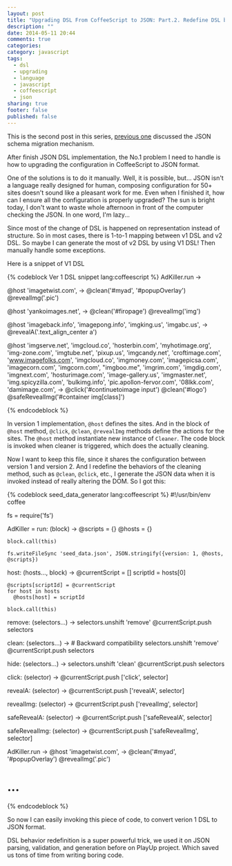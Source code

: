 ```yaml
---
layout: post
title: "Upgrading DSL From CoffeeScript to JSON: Part.2. Redefine DSL behavior"
description: ""
date: 2014-05-11 20:44
comments: true
categories: 
category: javascript
tags: 
  - dsl
  - upgrading
  - language
  - javascript
  - coffeescript
  - json
sharing: true
footer: false
published: false
---
```


This is the second post in this series, [previous one](/blog/2014/05/11/upgrade-dsl-from-coffeescript-to-json-part-1-migrator) discussed the JSON schema migration mechanism.

After finish JSON DSL implementation, the No.1 problem I need to handle is how to upgrading the configuration in CoffeeScript to JSON format.

One of the solutions is to do it manually. Well, it is possible, but... JSON isn't a language really designed for human, composing configuration for 50+ sites doesn't sound like a pleasant work for me. Even when I finished it, how can I ensure all the configuration is properly upgraded? The sun is bright today, I don't want to waste whole afternoon in front of the computer checking the JSON. In one word, I'm lazy...

Since most of the change of DSL is happened on representation instead of structure. So in most cases, there is 1-to-1 mapping between v1 DSL and v2 DSL. So maybe I can generate the most of v2 DSL by using V1 DSL! Then manually handle some exceptions.

Here is a snippet of V1 DSL

{% codeblock Ver 1 DSL snippet lang:coffeescript %}
AdKiller.run -> 

  @host 'imagetwist.com', ->
    @clean('#myad', '#popupOverlay')
    @revealImg('.pic')

  @host 'yankoimages.net', ->
    @clean('#firopage')
    @revealImg('img')

  @host 'imageback.info', 'imagepong.info', 'imgking.us', 'imgabc.us', ->
    @revealA('.text_align_center a')

  @host 'imgserve.net',
    'imgcloud.co',
    'hosterbin.com',
    'myhotimage.org',
    'img-zone.com',
    'imgtube.net',
    'pixup.us',
    'imgcandy.net',
    'croftimage.com',
    'www.imagefolks.com',
    'imgcloud.co',
    'imgmoney.com',
    'imagepicsa.com',
    'imagecorn.com',
    'imgcorn.com',
    "imgboo.me",
    'imgrim.com',
    'imgdig.com',
    'imgnext.com',
    'hosturimage.com',
    'image-gallery.us',
    'imgmaster.net',
    'img.spicyzilla.com',
    'bulkimg.info',
    'pic.apollon-fervor.com',
    '08lkk.com',
    'damimage.com',
    ->
      @click('#continuetoimage input')
      @clean('#logo')
      @safeRevealImg('#container img[class]')

{% endcodeblock %}   

In version 1 implementation, `@host` defines the sites. And in the block of `@host` method, `@click`, `@clean`, `@revealImg` methods define the actions for the sites. The `@host` method instantiate new instance of `Cleaner`. The code block is invoked when cleaner is triggered, which does the actually cleaning.

Now I want to keep this file, since it shares the configuration between version 1 and version 2. And I redefine the behaviors of the cleaning method, such as `@clean`, `@click`, etc., I generate the JSON data when it is invoked instead of really altering the DOM. So I got this:

{% codeblock seed_data_generator lang:coffeescript %}
#!/usr/bin/env coffee

fs = require('fs')

AdKiller =
  run: (block) ->
    @scripts = {}
    @hosts = {}

    block.call(this)

    fs.writeFileSync 'seed_data.json', JSON.stringify({version: 1, @hosts, @scripts})

  host: (hosts..., block) ->
    @currentScript = []
    scriptId = hosts[0]

    @scripts[scriptId] = @currentScript
    for host in hosts
      @hosts[host] = scriptId

    block.call(this)

  remove: (selectors...) ->
    selectors.unshift 'remove'
    @currentScript.push selectors

  clean: (selectors...) -> # Backward compatibility
    selectors.unshift 'remove'
    @currentScript.push selectors

  hide: (selectors...) ->
    selectors.unshift 'clean'
    @currentScript.push selectors

  click: (selector) ->
    @currentScript.push ['click', selector]

  revealA: (selector) ->
    @currentScript.push ['revealA', selector]

  revealImg: (selector) ->
    @currentScript.push ['revealImg', selector]

  safeRevealA: (selector) ->
    @currentScript.push ['safeRevealA', selector]

  safeRevealImg: (selector) ->
    @currentScript.push ['safeRevealImg', selector]

AdKiller.run ->
  @host 'imagetwist.com', ->
    @clean('#myad', '#popupOverlay')
    @revealImg('.pic')
  
  # ...
{% endcodeblock %}

So now I can easily invoking this piece of code, to convert verion 1 DSL to JSON format.

DSL behavior redefinition is a super powerful trick, we used it on JSON parsing, validation, and generation before on PlayUp project. Which saved us tons of time from writing boring code.
